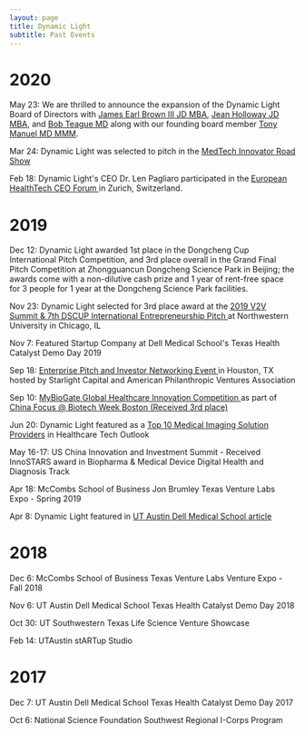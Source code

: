 ```yaml
---
layout: page
title: Dynamic Light
subtitle: Past Events
---
```

<div>

<h1> 2020 </h1>
<md-list-item class="md-3-line">
      <div class="md-list-item-text" layout="column">
        <p> May 23: We are thrilled to announce the expansion of the Dynamic Light Board of Directors with <a href="https://www.linkedin.com/in/james-earl-brown-iii-3a54162b/"> James Earl Brown III JD MBA</a>, <a href="https://www.linkedin.com/in/jean-h-830403/"> Jean Holloway JD MBA</a>, and <a href="https://www.linkedin.com/in/bob-teague-486b1/"> Bob Teague MD</a> along with our founding board member <a href="https://www.linkedin.com/in/tony-manuel-md/"> Tony Manuel MD MMM</a>. </p> 
        <p> Mar 24: Dynamic Light was selected to pitch in the <a href="https://medtechinnovator.org/laravel/application/attendee_book/dc2020"> MedTech Innovator Road Show</a> </p>
        <p> Feb 18: Dynamic Light's CEO Dr. Len Pagliaro  participated in the <a href="https://www.sachsforum.com/ehtf-about.html"> European HealthTech CEO Forum </a> in Zurich, Switzerland. </p>
        </div>
 
<h1> 2019 </h1>
<md-list-item class="md-3-line">
  <div class="md-list-item-text" layout="column">
        <p> Dec 12:  Dynamic Light awarded 1st place in the Dongcheng Cup International Pitch Competition, and 3rd place overall in the Grand Final Pitch Competition at Zhongguancun Dongcheng Science Park in Beijing; the awards come with a non-dilutive cash prize and 1 year of rent-free space for 3 people for 1 year at the Dongcheng Science Park facilities. </p>
        <p> Nov 23: Dynamic Light selected for 3rd place award at the <a href="https://v2v-inno.com/"> 2019 V2V Summit & 7th DSCUP International Entrepreneurship Pitch </a> at Northwestern University in Chicago, IL </p>
        <p> Nov 7: Featured Startup Company at Dell Medical School's Texas Health Catalyst Demo Day 2019 </p>
        <p> Sep 18: <a href="http://americanphilanthropicventures.org/2019/07/apva-houston-investor-networking-event-september-18/"> Enterprise Pitch and Investor Networking Event </a> in Houston, TX hosted by Starlight Capital and American Philanthropic Ventures Association </p>
    <p> Sep 10: <a href="https://competition.mybiogate.com/9-10-boston-preliminary/"> MyBioGate Global Healthcare Innovation Competition </a> as part of <a href="https://events.mybiogate.com/biotechweekboston/"> China Focus @ Biotech Week Boston </a> <a href="https://finance.yahoo.com/news/mybiogate-global-healthcare-innovation-competition-200000422.html"> (Received 3rd place) </a> </p> 
    <p> Jun 20: Dynamic Light featured as a <a href="https://medical-imaging.healthcaretechoutlook.com/vendor/dynamic-light-a-novel-technology-for-noninvasive-blood-flow-imaging-cid-933-mid-84.html"> Top 10 Medical Imaging Solution Providers</a> in Healthcare Tech Outlook </p>
    <p>May 16-17: US China Innovation and Investment Summit - Received InnoSTARS award in Biopharma & Medical Device Digital Health and Diagnosis Track </p>
    <p>Apr 18: McCombs School of Business Jon Brumley Texas Venture Labs Expo - Spring 2019 </p>
    <p>Apr 8: Dynamic Light featured in <a href="https://dellmed.utexas.edu/blog/a-speckle-of-hope-a-ut-austin-project-journey-through-beyond-texas-health-catalyst">UT Austin Dell Medical School article</a> </p>
  </div>

<h1> 2018 </h1>
<md-list-item class="md-3-line">
  <div class="md-list-item-text" layout="column">
    <p>Dec 6: McCombs School of Business Texas Venture Labs Venture Expo - Fall 2018 </p>
    <p>Nov 6: UT Austin Dell Medical School Texas Health Catalyst Demo Day 2018 </p>
    <p>Oct 30: UT Southwestern Texas Life Science Venture Showcase </p>
    <p>Feb 14: UTAustin stARTup Studio </p>
  </div>
</md-list-item>

<h1> 2017 </h1>
<md-list-item class="md-3-line">
  <div class="md-list-item-text" layout="column">
    <p>Dec 7: UT Austin Dell Medical School Texas Health Catalyst Demo Day 2017 </p>
    <p>Oct 6: National Science Foundation Southwest Regional I-Corps Program </p>
  </div>
</md-list-item>

